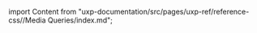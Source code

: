 
import Content from "uxp-documentation/src/pages/uxp-ref/reference-css//Media Queries/index.md";

<Content query="product=photoshop"/>
